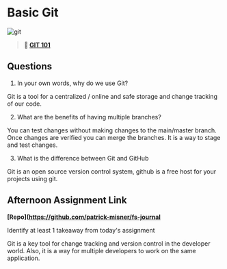 # Basic Git

![git](https://git-scm.com/images/branching-illustration@2x.png)

> **📖 [GIT 101](https://codeworksacademy.com/fs-student-guide/resources/wk1/01-GIT)**

## Questions

1. In your own words, why do we use Git?

  Git is a tool for a centralized / online and safe storage and change tracking of our code.

2. What are the benefits of having multiple branches?

  You can test changes without making changes to the main/master branch. Once changes are verified you can merge the branches. It is a way to stage and test changes.

3. What is the difference between Git and GitHub

Git is an open source version control system, github is a free host for your projects using git.

## Afternoon Assignment Link

**[Repo](https://github.com/patrick-misner/fs-journal**

Identify at least 1 takeaway from today's assignment

Git is a key tool for change tracking and version control in the developer world. Also, it is a way for multiple developers to work on the same application.

